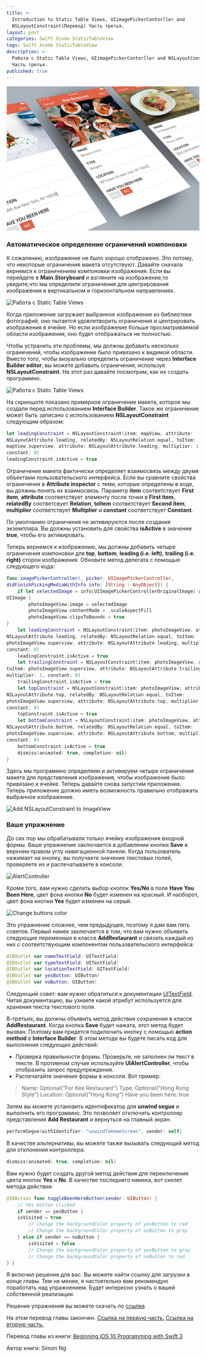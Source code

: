 ```yaml
---
title: >-
  Introduction to Static Table Views, UIimagePickerContorller and
  NSLayoutConstraint(Перевод) Часть третья.
layout: post
categories: Swift Xcode StaticTableView
tags: Swift Xcode StaticTableView
description: >-
  Работа с Static Table Views, UIimagePickerContorller and NSLayoutConstraint.
  Часть третья.
published: true
---
```


![Работа с Static Table Views, UIimagePickerContorller and NSLayoutConstraint.](/images/post/StaticTableView.jpg)

### Автоматическое определение ограничений компоновки

К сожалению, изображение не было хорошо отображено. Это потому, что некоторые ограничения макета отсутствуют. Давайте сначала вернемся к ограничениям компоновки  изображения. Если вы перейдете в **Main.Storyboard** и взгляните на изображение,то увидите,что мы определили ограничения для центрирования изображения в вертикальном и горизонтальном направлениях.

![Работа с Static Table Views](https://monosnap.com/file/pz8ZQ7TSCEko8E5gmoC4bfWDyZs2fT.png)

Когда приложение загружает выбранное изображение из библиотеки фотографий, оно пытается удовлетворить ограничения и центрировать изображения в ячейке. Но если изображение больше просматриваемой области изображения, оно будет отображаться не полностью.

Чтобы устранить эти проблемы, мы должны добавить несколько ограничений, чтобы изображение было привязано к видимой области. Вместо того, чтобы визуально определить ограничение через **Interface Builder editor**, вы можете добавить ограничения, используя **NSLayoutConstraint**. На этот раз давайте посмотрим, как их создать программно.

![Работа с Static Table Views](https://monosnap.com/file/jMlhEqjpz3oInXYZO4OFaWej9Hyjjo.png)

На скриншоте показано примерное ограничение макета, которое мы создали перед использованием **Interface Builder**. Такое же ограничение может быть записано с использованием **NSLayoutConstraint** следующим образом:

```swift 
let leadingConstraint = NSLayoutConstraint(item: mapView, attribute:
NSLayoutAttribute.leading, relatedBy: NSLayoutRelation.equal, toItem:
mapView.superview, attribute: NSLayoutAttribute.leading, multiplier: 1,
constant: 0)
leadingConstraint.isActive = true
```
Ограничение макета фактически определяет взаимосвязь между двумя объектами пользовательского интерфейса. Если вы сравните свойства ограничения в **Attribute inspector** с теми, которые определены в коде, вы должны понять их взаимосвязь. Параметр **item** соответствует **First item**, **attribute** соответствует элементу после точки в **First item**, **relatedBy** соответсвует **Relation**, **toItem** соответствует **Second item**, **multiplier** соответствует **Multiplier** и **constant** соответствует **Constant**.

По умолчанию ограничения не активируются после создания экземпляра. Вы должны установить для свойства **isActive** в значение **true**, чтобы его активировать.

Теперь вернемся к изображению, мы должны добавить четыре ограничения компоновки для **top**, **bottom**, **leading (i.e. left)**, **trailing (i.e. right)** сторон изображения. Обновите метод делегата с помощью следующего кода:

```swift
func imagePickerController(_ picker: UIImagePickerController,
didFinishPickingMediaWithInfo info: [String : AnyObject]) {
    if let selectedImage = info[UIImagePickerControllerOriginalImage] as?
UIImage {
        photoImageView.image = selectedImage
        photoImageView.contentMode = .scaleAspectFill
        photoImageView.clipsToBounds = true
} 
    let leadingConstraint = NSLayoutConstraint(item: photoImageView, attribute:
NSLayoutAttribute.leading, relatedBy: NSLayoutRelation.equal, toItem:
photoImageView.superview, attribute: NSLayoutAttribute.leading, multiplier: 1,
constant: 0)
    leadingConstraint.isActive = true
    let trailingConstraint = NSLayoutConstraint(item: photoImageView, attribute: NSLayoutAttribute.trailing, relatedBy: NSLayoutRelation.equal,
toItem: photoImageView.superview, attribute: NSLayoutAttribute.trailing,
multiplier: 1, constant: 0)
    trailingConstraint.isActive = true
    let topConstraint = NSLayoutConstraint(item: photoImageView, attribute:
NSLayoutAttribute.top, relatedBy: NSLayoutRelation.equal, toItem:
photoImageView.superview, attribute: NSLayoutAttribute.top, multiplier: 1,
constant: 0)
    topConstraint.isActive = true
    let bottomConstraint = NSLayoutConstraint(item: photoImageView, attribute:
NSLayoutAttribute.bottom, relatedBy: NSLayoutRelation.equal, toItem:
photoImageView.superview, attribute: NSLayoutAttribute.bottom, multiplier: 1,
constant: 0)
    bottomConstraint.isActive = true
    dismiss(animated: true, completion: nil)
} 
```

Здесь мы программно определяем и активируем четыре ограничения макета для представления изображения, чтобы изображение было привязано к ячейке. Теперь давайте снова запустим приложение. Теперь приложение должно иметь возможность правильно отображать выбранное изображение.

![Add NSLayoutConstraint to ImageView](http://s020.radikal.ru/i703/1703/31/b27fe12eff5c.gif)

### Ваше упражнение

До сих пор мы обрабатывали только ячейку изображения входной формы. Ваше упражнение заключается в добавлении кнопки **Save** в верхнем правом углу навигационной панели. Когда пользователь нажимает на кнопку, вы получаете значение текстовых полей, проверяете их и распечатываете в консоли.

![AlertController](https://monosnap.com/file/YluFPcsRipv3wAY8yQCzK3NRdmxCTj.png)

Кроме того, вам нужно сделать выбор кнопок **Yes/No** в поле **Have You Been Here**, цвет фона кнопки **No** будет изменен на красный. И наоборот, цвет фона кнопки **Yes** будет изменен на серый.

![Change buttons color](https://monosnap.com/file/RYuGAWQfm6ECEoHxEkOHE09qBOqlPE.png)

Это упражнение сложнее, чем предыдущее, поэтому я дам вам пять советов. Первый намек заключается в том, что вам нужно объявить следующие переменные в классе 
**AddRestaurant** и связать каждый из них с соответствующим компонентом пользовательского интерфейса:

```swift
@IBOutlet var nameTextField: UITextField!
@IBOutlet var typeTextField: UITextField!
@IBOutlet var locationTextField: UITextField!
@IBOutlet var yesButton: UIButton!
@IBOutlet var noButton: UIButton!
```

Следующий совет: вам нужно обратиться к документации [UITextField](https://developer.apple.com/reference/uikit/uitextfield). Читая документацию, вы узнаете какой атрибут используется для хранения текста текстового поля.

В-третьих, вы должны объявить метод действия сохранения в классе **AddRestaurant**. Когда кнопка **Save** будет нажата, этот метод будет вызван. Поэтому вам придется подключить кнопку с помощью **action method** в **Interface Builder**. В этом методе вы будете писать код для выполнения следующих действий:
* Проверка правильности формы. Проверьте, не заполнен ли текст в тексте. В противном случае используйте **UIAlertController**, чтобы отобразить запрос предупреждения.
* Распечатайте значения формы в консоли. Вот пример:

> Name: Optional("For Kee Restaurant")
> Type: Optional("Hong Kong Style")
> Location: Optional("Hong Kong")
> Have you been here: true

Затем вы можете установить идентификатор для **unwind segue** и выполнить его программно. Это позволяет отключить контроллер представления **Add Restaurant** и вернуться на главный экран.

```swift
performSegue(withIdentifier: "unwindToHomeScreen", sender: self) 
```

В качестве альтернативы, вы можете также вызывать следующий метод для отклонения контроллера:

```swift
dismiss(animated: true, completion: nil)
```

Вам нужно будет создать другой метод действия для переключения цвета кнопок **Yes** и **No**. В качестве последнего намека, вот скелет метода действия:

```swift
@IBAction func toggleBeenHereButton(sender: UIButton) {
    // Yes button clicked
    if sender == yesButton {
    isVisited = true
        // Change the backgroundColor property of yesButton to red
        // Change the backgroundColor property of noButton to gray
    } else if sender == noButton {
        isVisited = false
        // Change the backgroundColor property of yesButton to gray
        // Change the backgroundColor property of noButton to red
} } 
```

Я включил решение для вас. Вы можете найти ссылку для загрузки в конце главы. Тем не менее, я настоятельно вам рекомендую поработать над упражнением. Будет интересно узнать о вашей собственной реализации.

Решение упражнения вы можете скачать по [ссылке](http://www.appcoda.com/resources/swift3/FoodPinStaticTableViewExercise.zip).

На этом перевод главы закончен.
[Ссылка на первую часть.](http://vaeum.com/blog/2017/03/06/introduction-to-static-table-views-first/) [Ссылка на вторую часть.](http://vaeum.com/blog/2017/03/08/introduction-to-static-table-views-second/)

Перевод главы из книги: [Beginning iOS 10 Programming with Swift 3](https://www.amazon.com/Beginning-iOS-10-Programming-Swift/dp/1520222599/ref=sr_1_1?s=books&ie=UTF8&qid=1487189058&sr=1-1&keywords=Simon+Ng)

Автор книги: Simon Ng
